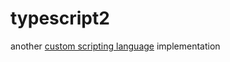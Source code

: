 # typescript2

another [custom scripting language](https://www.youtube.com/playlist?list=PL_2VhOvlMk4UHGqYCLWc6GO8FaPl8fQTh) implementation 
